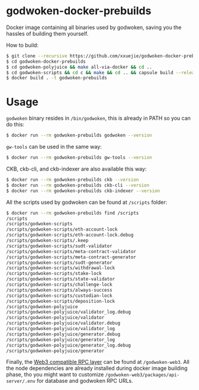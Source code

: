 godwoken-docker-prebuilds
=========================

Docker image containing all binaries used by godwoken, saving you the hassles of building them yourself.

How to build:

```bash
$ git clone --recursive https://github.com/xxuejie/godwoken-docker-prebuilds
$ cd godwoken-docker-prebuilds
$ cd godwoken-polyjuice && make all-via-docker && cd ..
$ cd godwoken-scripts && cd c && make && cd .. && capsule build --release --debug-output && cd ..
$ docker build . -t godwoken-prebuilds
```

# Usage

`godwoken` binary resides in `/bin/godwoken`, this is already in PATH so you can do this:

```bash
$ docker run --rm godwoken-prebuilds godwoken --version
```

`gw-tools` can be used in the same way:

```bash
$ docker run --rm godwoken-prebuilds gw-tools --version
```

CKB, ckb-cli, and ckb-indexer are also available this way:

```bash
$ docker run --rm godwoken-prebuilds ckb --version
$ docker run --rm godwoken-prebuilds ckb-cli --version
$ docker run --rm godwoken-prebuilds ckb-indexer --version
```

All the scripts used by godwoken can be found at `/scripts` folder:

```bash
$ docker run --rm godwoken-prebuilds find /scripts
/scripts
/scripts/godwoken-scripts
/scripts/godwoken-scripts/eth-account-lock
/scripts/godwoken-scripts/eth-account-lock.debug
/scripts/godwoken-scripts/.keep
/scripts/godwoken-scripts/sudt-validator
/scripts/godwoken-scripts/meta-contract-validator
/scripts/godwoken-scripts/meta-contract-generator
/scripts/godwoken-scripts/sudt-generator
/scripts/godwoken-scripts/withdrawal-lock
/scripts/godwoken-scripts/stake-lock
/scripts/godwoken-scripts/state-validator
/scripts/godwoken-scripts/challenge-lock
/scripts/godwoken-scripts/always-success
/scripts/godwoken-scripts/custodian-lock
/scripts/godwoken-scripts/deposition-lock
/scripts/godwoken-polyjuice
/scripts/godwoken-polyjuice/validator_log.debug
/scripts/godwoken-polyjuice/validator
/scripts/godwoken-polyjuice/validator.debug
/scripts/godwoken-polyjuice/validator_log
/scripts/godwoken-polyjuice/generator.debug
/scripts/godwoken-polyjuice/generator_log
/scripts/godwoken-polyjuice/generator_log.debug
/scripts/godwoken-polyjuice/generator
```

Finally, the [Web3 compatible RPC layer](https://github.com/bitrocks/godwoken-web3) can be found at `/godwoken-web3`. All the node dependencies are already installed during docker image building phase, tho you might want to customize `/godwoken-web3/packages/api-server/.env` for database and godwoken RPC URLs.
